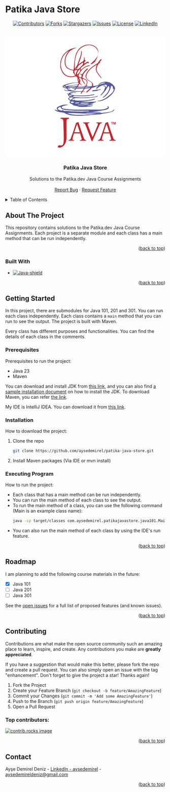 # Patika Java Store

<a id="readme-top"></a>

<!-- PROJECT SHIELDS -->
<div align="center">

[![Contributors][contributors-shield]][contributors-url]
[![Forks][forks-shield]][forks-url]
[![Stargazers][stars-shield]][stars-url]
[![Issues][issues-shield]][issues-url]
[![License][license-shield]][license-url]
[![LinkedIn][linkedin-shield]][linkedin-url]

</div>

<!-- PROJECT LOGO/TITLE -->
<br />
<div align="center">
  <a href="https://github.com/aysedemirel/patika-java-store">
    <img src="images/logo.webp" alt="Logo">
  </a> 

<h3 align="center">Patika Java Store</h3>
  <p align="center">
    Solutions to the Patika.dev Java Course Assignments
    <br />
    <br />
    <a href="https://github.com/aysedemirel/patika-java-store/issues/new?labels=bug&template=bug-report---.md">Report Bug</a>
    ·
    <a href="https://github.com/aysedemirel/patika-java-store/issues/new?labels=enhancement&template=feature-request---.md">Request Feature</a>
  </p>
</div>

<!-- TABLE OF CONTENTS -->
<details>
  <summary>Table of Contents</summary>
  <ol>
    <li>
      <a href="#about-the-project">About The Project</a>
      <ul>
        <li><a href="#built-with">Built With</a></li>
      </ul>
    </li>
    <li>
      <a href="#getting-started">Getting Started</a>
      <ul>
        <li><a href="#prerequisites">Prerequisites</a></li>
        <li><a href="#installation">Installation</a></li>
        <li><a href="#executing-program">Executing Program</a></li>
      </ul>
    </li>
    <li><a href="#roadmap">Roadmap</a></li>
    <li><a href="#contributing">Contributing</a></li>
    <li><a href="#contact">Contact</a></li>
  </ol>
</details>

<!-- ABOUT THE PROJECT -->

## About The Project

This repository contains solutions to the Patika.dev Java Course Assignments.
Each project is a separate module and each class has a main method that can be run independently.

<p align="right">(<a href="#readme-top">back to top</a>)</p>

### Built With

- [![Java-shield]][Java-url]

<p align="right">(<a href="#readme-top">back to top</a>)</p>

<!-- GETTING STARTED -->

## Getting Started

In this project, there are submodules for Java 101, 201 and 301. You can run each class independently.
Each class contains a `main` method that you can run to see the output. The project is built with Maven.

Every class has different purposes and functionalities. You can find the details of each class in the comments.

### Prerequisites

Prerequisites to run the project:

- Java 23
- Maven

You can download and install JDK
from [this link](https://www.oracle.com/java/technologies/downloads/?er=221886),
and you can also
find [a sample installation document](https://medium.com/@aysedemirel/jdk-15-kurulumu-c02680d7d9ea)
on how to install the JDK.
To download Maven, you can refer [the link](https://maven.apache.org/download.cgi).

My IDE is IntelliJ IDEA. You can download it from [this link](https://www.jetbrains.com/idea/download/).

### Installation

How to download the project:

1. Clone the repo
   ```sh
   git clone https://github.com/aysedemirel/patika-java-store.git
   ```
2. Install Maven packages (Via IDE or mvn install)

### Executing Program

How to run the project:

- Each class that has a main method can be run independently.
- You can run the main method of each class to see the output.
- To run the main method of a class, you can use the following command (Main is an example class name):
  ```sh
  java -cp target/classes com.aysedemirel.patikajavastore.java101.Main
  ```
- You can also run the main method of each class by using the IDE's run feature.

<p align="right">(<a href="#readme-top">back to top</a>)</p>

<!-- ROADMAP -->

## Roadmap

I am planning to add the following course materials in the future:

- [x] Java 101
- [ ] Java 201
- [ ] Java 301

See the [open issues](https://github.com/aysedemirel/patika-java-store/issues) for a full
list of proposed features (and known issues).

<p align="right">(<a href="#readme-top">back to top</a>)</p>

<!-- CONTRIBUTING -->

## Contributing

Contributions are what make the open source community such an amazing place to learn, inspire, and
create. Any contributions you make are **greatly appreciated**.

If you have a suggestion that would make this better, please fork the repo and create a pull
request. You can also simply open an issue with the tag "enhancement".
Don't forget to give the project a star! Thanks again!

1. Fork the Project
2. Create your Feature Branch (`git checkout -b feature/AmazingFeature`)
3. Commit your Changes (`git commit -m 'Add some AmazingFeature'`)
4. Push to the Branch (`git push origin feature/AmazingFeature`)
5. Open a Pull Request

### Top contributors:

<a href="https://github.com/aysedemirel/patika-java-store/graphs/contributors">
  <img src="https://contrib.rocks/image?repo=aysedemirel/patika-java-store" alt="contrib.rocks image" />
</a>

<p align="right">(<a href="#readme-top">back to top</a>)</p>

<!-- CONTACT -->

## Contact

Ayşe Demirel Deniz - [Linkedln - aysedemirel](https://www.linkedin.com/in/ayse-demirel/) -
aysedemireldeniz@gmail.com

<p align="right">(<a href="#readme-top">back to top</a>)</p>

<!-- MARKDOWN LINKS & IMAGES -->
<!-- https://www.markdownguide.org/basic-syntax/#reference-style-links -->

<!--URL-->

[english-url]: https://github.com/aysedemirel/patika-java-store

[turkish-url]: https://github.com/aysedemirel/patika-java-store

[contributors-url]: https://github.com/aysedemirel/patika-java-store/graphs/contributors

[forks-url]: https://github.com/aysedemirel/patika-java-store/network/members

[stars-url]: https://github.com/aysedemirel/patika-java-store/stargazers

[issues-url]: https://github.com/aysedemirel/patika-java-store/issues

[license-url]: https://github.com/aysedemirel/patika-java-store/blob/master/LICENSE

[linkedin-url]: https://www.linkedin.com/in/ayse-demirel/

[Java-url]: https://www.java.com/

<!--SHIELD-->

[english-shield]: https://img.shields.io/badge/English-En-blue?style=for-the-badge

[turkish-shield]: https://img.shields.io/badge/Turkish-Tr-red?style=for-the-badge

[contributors-shield]: https://img.shields.io/github/contributors/aysedemirel/patika-java-store.svg?style=for-the-badge

[forks-shield]: https://img.shields.io/github/forks/aysedemirel/patika-java-store.svg?style=for-the-badge

[stars-shield]: https://img.shields.io/github/stars/aysedemirel/patika-java-store?style=for-the-badge

[issues-shield]: https://img.shields.io/github/issues/aysedemirel/patika-java-store.svg?style=for-the-badge

[license-shield]: https://img.shields.io/github/license/aysedemirel/patika-java-store.svg?style=for-the-badge

[linkedin-shield]: https://img.shields.io/badge/-LinkedIn-black.svg?style=for-the-badge&logo=linkedin&colorB=555

[Java-shield]: https://img.shields.io/badge/java-%23ED8B00.svg?style=for-the-badge&logo=openjdk&logoColor=white